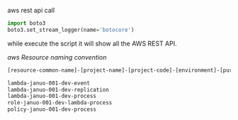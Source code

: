 aws rest api call

```py
import boto3
boto3.set_stream_logger(name='botocore')
```

while execute the script it will show all the AWS REST API.


_aws Resource naming convention_

```bash
[resource-common-name]-[project-name]-[project-code]-[environment]-[purpose-resource]

lambda-januo-001-dev-event
lambda-januo-001-dev-replication
lambda-januo-001-dev-process
role-januo-001-dev-lambda-process
policy-januo-001-dev-process
```
